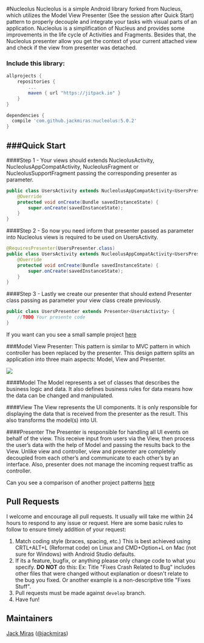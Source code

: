 #Nucleolus
Nucleolus is a simple Android library forked from Nucleus, which utilizes the Model View Presenter (See the session after Quick Start) pattern to properly decouple and integrate your tasks with visual parts of an application. Nucleolus is a simplification of Nucleus and provides some improvements in the life cycle of Activities and Fragments. Besides that, the Nucleolus presenter allow you get the context of your current attached view and check if the view from presenter was detached.

### Include this library:

``` groovy
allprojects {
    repositories {
        ...
        maven { url "https://jitpack.io" }
    }
}
```

``` groovy
dependencies {
  compile 'com.github.jackmiras:nucleolus:5.0.2'
}
```
###Quick Start
-----------
####Step 1 - Your views should extends NucleolusActivity, NucleolusAppCompatActivity, NucleolusFragment or NucleolusSupportFragment passing the corresponding presenter as parameter.
```java
public class UsersActivity extends NucleolusAppCompatActivity<UsersPresenter> {
    @Override
    protected void onCreate(Bundle savedInstanceState) {
        super.onCreate(savedInstanceState);
    }
}
```

####Step 2 - So now you need inform that presenter passed as parameter into Nucleolus views is required to be used on UsersActivity.
```java
@RequiresPresenter(UsersPresenter.class)
public class UsersActivity extends NucleolusAppCompatActivity<UsersPresenter> {
    @Override
    protected void onCreate(Bundle savedInstanceState) {
        super.onCreate(savedInstanceState);
    }
}
```

####Step 3 - Lastly we create our presenter that should extend Presenter class passing as parameter your view class create previously.
```java
public class UsersPresenter extends Presenter<UsersActivity> {
    //TODO Your presente code
}
```
If you want can you see a small sample project [here](https://github.com/jackmiras/nucleolus/tree/master/app/src/main/java/io/github/jackmiras/nucleolus/sample) 

###Model View Presenter:
This pattern is similar to MVC pattern in which controller has been replaced by the presenter. This design pattern splits an application into three main aspects: Model, View and Presenter.

![](https://d262ilb51hltx0.cloudfront.net/max/894/1*1P4n9JkHChEUVr5umQx4Zw.png)

####Model
The Model represents a set of classes that describes the business logic and data. It also defines business rules for data means how the data can be changed and manipulated.

####View
The View represents the UI components. It is only responsible for displaying the data that is received from the presenter as the result. This also transforms the model(s) into UI.

####Presenter
The Presenter is responsible for handling all UI events on behalf of the view. This receive input from users via the View, then process the user’s data with the help of Model and passing the results back to the View. Unlike view and controller, view and presenter are completely decoupled from each other’s and communicate to each other’s by an interface.
Also, presenter does not manage the incoming request traffic as controller.


Can you see a comparison of another project patterns [here](https://medium.com/android-news/android-architecture-2f12e1c7d4db)

## Pull Requests

I welcome and encourage all pull requests. It usually will take me within 24 hours to respond to any issue or request. Here are some basic rules to follow to ensure timely addition of your request:
  1. Match coding style (braces, spacing, etc.) This is best achieved using CRTL+ALT+L (Reformat code) on Linux and CMD+Option+L on Mac (not sure for Windows) with Android Studio defaults.
  2. If its a feature, bugfix, or anything please only change code to what you specify.
   **DO NOT** do this: Ex: Title "Fixes Crash Related to Bug" includes other files that were changed without explanation or doesn't relate to the bug you fixed. Or another example is a non-descriptive title "Fixes Stuff".
  3. Pull requests must be made against ```develop``` branch.
  4. Have fun!


## Maintainers

[Jack Miras](https://github.com/jackmiras) ([@jackmiras](https://www.twitter.com/@jackmiras))
